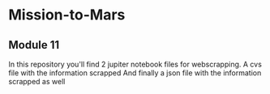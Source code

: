 # Mission-to-Mars
## Module 11
In this repository you'll find 2 jupiter notebook files for webscrapping.
A cvs file with the information scrapped
And finally a json file with the information scrapped as well
